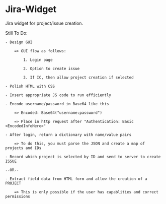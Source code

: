 # Jira-Widget
Jira widget for project/issue creation.

Still To Do:

	- Design GUI
		
		=> GUI flow as follows:
			
			1. Login page
			
			2. Option to create issue
			
			3. If IC, then allow project creation if selected
	
	- Polish HTML with CSS
	
	- Insert appropriate JS code to run efficiently
	
	- Encode username/password in Base64 like this 
	
		=> Encoded: Base64("username:password")
	
		=> Place in http request after "Authentication: Basic <EncodedInfoHere>"
	
	- After login, return a dictionary with name/value pairs
	
		=> To do this, you must parse the JSON and create a map of projects and IDs
	
	- Record which project is selected by ID and send to server to create ISSUE
	
	--OR--

	- Extract field data from HTML form and allow the creation of a PROJECT
		
		=> This is only possible if the user has capablities and correct permissions
